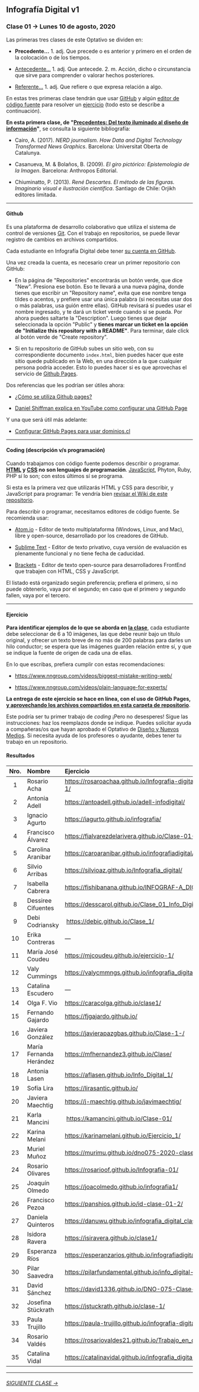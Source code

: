 ## Infografía Digital v1

### Clase 01 → Lunes 10 de agosto, 2020

Las primeras tres clases de este Optativo se dividen en:

- **Precedente…** 1. adj. Que precede o es anterior y primero en el orden de la colocación o de los tiempos.

- [Antecedente…](https://github.com/profesorfaco/dno075-2020/tree/gh-pages/clase-02#clase-02--lunes-17-de-agosto-2020) 1. adj. Que antecede. 2. m. Acción, dicho o circunstancia que sirve para comprender o valorar hechos posteriores.

- [Referente…](https://github.com/profesorfaco/dno075-2020/tree/gh-pages/clase-03#clase-03--lunes-24-de-agosto-2020) 1. adj. Que refiere o que expresa relación a algo.

En estas tres primeras clase tendrán que usar [GitHub](https://github.com/profesorfaco/dno075-2020/tree/gh-pages/clase-01#github) y algún [editor de código fuente](https://github.com/profesorfaco/dno075-2020/tree/gh-pages/clase-01#coding-descripci%C3%B3n-vs-programaci%C3%B3n) para resolver un [ejercicio](https://github.com/profesorfaco/dno075-2020/tree/gh-pages/clase-01#ejercicio) (todo esto se describe a continuación). 

**En esta primera clase, de "[Precedentes: Del texto iluminado al diseño de información](https://docs.google.com/presentation/d/1gGNn5sVOf-typMBzqZhuDrdLPLG6oYrA4FqZRVIqcI4/edit?usp=sharing)"**, se consulta la siguiente bibliografía:
 
- Cairo, A. (2017). *NERD journalism. How Data and Digital Technology Transformed News Graphics*. Barcelona: Universitat Oberta de Catalunya.

- Casanueva, M. & Bolaños, B. (2009). *El giro pictórico: Epistemología de la Imagen*. Barcelona: Anthropos Editorial. 

- Chiuminatto, P. (2013). *René Descartes. El método de las figuras. Imaginario visual e ilustración científica*. Santiago de Chile: Orjikh editores limitada.

- - - - - - - 

#### Github

Es una plataforma de desarrollo colaborativo que utiliza el sistema de control de versiones [Git](https://git-scm.com/). Con el trabajo en repositorios, se puede llevar registro de cambios en archivos compartidos.

Cada estudiante en Infografía Digital debe tener [su cuenta en GitHub](https://github.com/join).

Una vez creada la cuenta, es necesario crear un primer repositorio con GitHub: 

- En la página de "Repositories" encontrarás un botón verde, que dice "New". Presiona ese botón. Eso te llevará a una nueva página, donde tienes que escribir un "Repository name", evita que ese nombre tenga tildes o acentos, y prefiere usar una única palabra (si necesitas usar dos o más palabras, usa guión entre ellas). GitHub revisará si puedes usar el nombre ingresado, y te dará un ticket verde cuando sí se pueda. Por ahora puedes saltarte la "Description". Luego tienes que dejar seleccionada la opción "Public" y **tienes marcar un ticket en la opción de "Initialize this repository with a README"**. Para terminar, dale click al botón verde de "Create repository".

- Si en tu repositorio de GitHub subes un sitio web, con su correspondiente documento `index.html`, bien puedes hacer que este sitio quede publicado en la Web, en una dirección a la que cualquier persona podría acceder. Esto lo puedes hacer si es que aprovechas el servicio de [Github Pages](https://help.github.com/articles/what-is-github-pages/). 

Dos referencias que les podrían ser útiles ahora: 

- [¿Cómo se utiliza Github pages?](https://developer.mozilla.org/es/docs/Learn/Using_Github_pages)

- [Daniel Shiffman explica en YouTube como configurar una GitHub Page](https://youtu.be/bFVtrlyH-kc)

Y una que será útil más adelante: 

- [Configurar GitHub Pages para usar dominios.cl](https://medium.com/@ggerena/configurar-github-pages-para-usar-dominios-cl-13c1a644699f)

- - - - - - - 

#### Coding (descripción v/s programación)

Cuando trabajamos con código fuente podemos describir o programar. **[HTML](https://github.com/profesorfaco/dno075-2020/wiki/HTML) y [CSS](https://github.com/profesorfaco/dno075-2020/wiki/CSS) no son lenguajes de programación**. [JavaScript](https://github.com/profesorfaco/dno075-2020/wiki/JavaScript), Phyton, Ruby, PHP sí lo son; con estos últimos sí se programa.

Si esta es la primera vez que utilizarás HTML y CSS para describir, y JavaScript para programar: Te vendría bien [revisar el Wiki de este repositorio](https://github.com/profesorfaco/dno075-2020/wiki).

Para describir o programar, necesitamos editores de código fuente. Se recomienda usar:  

- [Atom.io](https://atom.io/) - Editor de texto multiplataforma (Windows, Linux, and Mac), libre y open-source, desarrollado por los creadores de GitHub. 

- [Sublime Text](https://www.sublimetext.com/) - Editor de texto privativo, cuya versión de evaluación es plenamente funcional y no tiene fecha de caducidad. 

- [Brackets](http://brackets.io/) - Editor de texto open-source para desarrolladores FrontEnd que trabajen con HTML, CSS y JavaScript.

El listado está organizado según preferencia; prefiera el primero, si no puede obtenerlo, vaya por el segundo; en caso que el primero y segundo fallen, vaya por el tercero.

- - - - - - - 

#### Ejercicio

**Para identificar ejemplos de lo que se aborda en [la clase](https://docs.google.com/presentation/d/1gGNn5sVOf-typMBzqZhuDrdLPLG6oYrA4FqZRVIqcI4/edit?usp=sharing)**, cada estudiante debe seleccionar de 6 a 10 imágenes, las que debe reunir bajo un título original, y ofrecer un texto breve de no más de 200 palabras para darles un hilo conductor; se espera que las imágenes guarden relación entre sí, y que se indique la fuente de origen de cada una de ellas.

En lo que escribas, prefiera cumplir con estas recomendaciones: 

- https://www.nngroup.com/videos/biggest-mistake-writing-web/

- https://www.nngroup.com/videos/plain-language-for-experts/

**La entrega de este ejercicio se hace en línea, con el uso de GitHub Pages, [y aprovechando los archivos compartidos en esta carpeta de repositorio](https://profesorfaco.github.io/dno075-2020/clase-01/)**.

Este podría ser tu primer trabajo de *coding* ¡Pero no desesperes! Sigue las instrucciones: haz los reemplazos donde se indique. Puedes solicitar ayuda a compañeras/os que hayan aprobado el Optativo de [Diseño y Nuevos Medios](https://github.com/profesorfaco/dno037-2020/). Si necesita ayuda de los profesores o ayudante, debes tener tu trabajo en un repositorio.


#### Resultados

| Nro.  | Nombre | Ejercicio |
|:-----:|:-------|:--------|
| 1 | Rosario Acha | https://rosaroachaa.github.io/Infografia-digital_clase-1/ |
| 2 | Antonia Adell | https://antoadell.github.io/adell-infodigital/ |
| 3 | Ignacio Agurto | https://iagurto.github.io/infografia/ | 
| 4 | Francisco Álvarez | https://fialvarezdelarivera.github.io/Clase-01-FARK/ |
| 5 | Carolina Aranibar | https://caroaranibar.github.io/infografiadigital/ | 
| 6 | Silvio Arribas | https://silvioaz.github.io/Infografia_digital/ |
| 7 | Isabella Cabrera | https://fishibanana.github.io/INFOGRAF-A_DIGITAL/ |
| 8 | Dessiree Cifuentes | https://desscarol.github.io/Clase_01_Info_Digital/ |
| 9 | Debi Codriansky | https://debic.github.io/Clase_1/ | 
| 10 | Erika Contreras | — |
| 11 | María José Coudeu | https://mjcoudeu.github.io/ejercicio-1/ |
| 12 | Valy Cummings | https://valycmmngs.github.io/infografia_digital_1/ |
| 13 | Catalina Escudero | — | 
| 14 | Olga F. Vio | https://caracolga.github.io/clase1/ |
| 15 | Fernando Gajardo | https://fjgajardo.github.io/ |
| 16 | Javiera González | https://javierapazgbas.github.io/Clase-1-/ |
| 17 | María Fernanda Herández | https://mfhernandez3.github.io/Clase/ |
| 18 | Antonia Lasen | https://aflasen.github.io/Info_Digital_1/ |
| 19 | Sofía Lira | https://lirasantic.github.io/ |
| 20 | Javiera Maechtig | https://j-maechtig.github.io/javimaechtig/ |
| 21 | Karla Mancini | https://kamancini.github.io/Clase-01/ |
| 22 | Karina Melani | https://karinamelani.github.io/Ejercicio_1/ |
| 23 | Muriel Muñoz | https://murimu.github.io/dno075-2020-clase-01/ |
| 24 | Rosario Olivares | https://rosarioof.github.io/Infografia-01/ |
| 25 | Joaquín Olmedo | https://joacolmedo.github.io/infografia1/ |
| 26 | Francisco Pezoa | https://panshios.github.io/id-clase-01-2/ | 
| 27 | Daniela Quinteros | https://danuwu.github.io/infografia_digital_clase1/ |
| 28 | Isidora Ravera | https://isiravera.github.io/clase1/ | 
| 29 | Esperanza Ríos | https://esperanzarios.github.io/infografiadigital/ | 
| 30 | Pilar Saavedra | https://pilarfundamental.github.io/info_digital-1/ |
| 31 | David Sánchez | https://david1336.github.io/DNO-075-Clase-01/ |
| 32 | Josefina Stückrath | https://jstuckrath.github.io/clase-1/ |
| 33 | Paula Trujillo | https://paula-trujillo.github.io/infografia-digital/ |
| 34 | Rosario Valdés | https://rosariovaldes21.github.io/Trabajo_en_clases_01/ |
| 35 | Catalina Vidal | https://catalinavidal.github.io/infografia_digital_01/ |

- - - - - - - 

###### [SIGUIENTE CLASE →](https://github.com/profesorfaco/dno075-2020/tree/gh-pages/clase-02)
